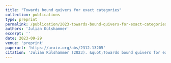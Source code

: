 ```yaml
---
title: "Towards bound quivers for exact categories"
collection: publications
type: preprint
permalink: /publication/2023-towards-bound-quivers-for-exact-categories
authors: 'Julian Külshammer'
excerpt: ''
date: 2023-09-29
venue: 'preprint'
paperurl: 'https://arxiv.org/abs/2312.13205'
citation: 'Julian Külshammer (2023). &quot;Towards bound quivers for exact categories.&quot; In: <i>Preprint, survey for Proceedings of ICRA 2022</i>.'
---
```


